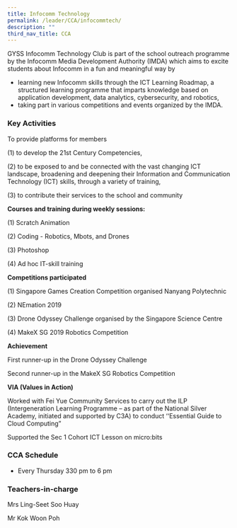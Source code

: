 ```yaml
---
title: Infocomm Technology
permalink: /leader/CCA/infocommtech/
description: ""
third_nav_title: CCA
---
```

GYSS Infocomm Technology Club is part of the school outreach programme by the Infocomm Media Development Authority (IMDA) which aims to excite students about Infocomm in a fun and meaningful way by

*   learning new Infocomm skills through the ICT Learning Roadmap, a structured learning programme that imparts knowledge based on application development, data analytics, cybersecurity, and robotics,
*   taking part in various competitions and events organized by the IMDA.

### Key Activities

To provide platforms for members

(1) to develop the 21st Century Competencies,

(2) to be exposed to and be connected with the vast changing ICT landscape, broadening and deepening their Information and Communication Technology (ICT) skills, through a variety of training,

(3) to contribute their services to the school and community

**Courses and training during weekly sessions:**

(1) Scratch Animation

(2) Coding - Robotics, Mbots, and Drones

(3) Photoshop

(4) Ad hoc IT-skill training

**Competitions participated**

(1) Singapore Games Creation Competition organised Nanyang Polytechnic

(2) NEmation 2019

(3) Drone Odyssey Challenge organised by the Singapore Science Centre

(4) MakeX SG 2019 Robotics Competition

**Achievement**

First runner-up in the Drone Odyssey Challenge

Second runner-up in the MakeX SG Robotics Competition

**VIA (Values in Action)**

Worked with Fei Yue Community Services to carry out the ILP (Intergeneration Learning Programme – as part of the National Silver Academy, initiated and supported by C3A) to conduct ‘‘Essential Guide to Cloud Computing”

Supported the Sec 1 Cohort ICT Lesson on micro:bits

### CCA Schedule

*   Every Thursday 330 pm to 6 pm

### Teachers-in-charge

Mrs Ling-Seet Soo Huay

Mr Kok Woon Poh